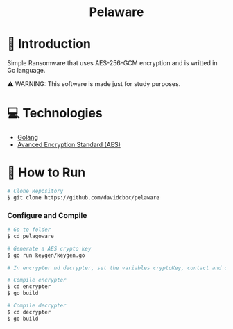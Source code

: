 <h1 align="center">Pelaware</h1>

# :paperclip: Introduction

Simple Ransomware that uses AES-256-GCM encryption and is writted in Go language.

:warning: WARNING: This software is made just for study purposes.

# :computer: Technologies

* [Golang](https://golang.org/)
* [Avanced Encryption Standard (AES)](https://en.wikipedia.org/wiki/Advanced_Encryption_Standard)

# :rocket: How to Run

```bash
# Clone Repository
$ git clone https://github.com/davidcbbc/pelaware
```

### Configure and Compile

```bash
# Go to folder
$ cd pelagoware

# Generate a AES crypto key
$ go run keygen/keygen.go

# In encrypter nd decrypter, set the variables cryptoKey, contact and dir

# Compile encrypter
$ cd encrypter
$ go build

# Compile decrypter
$ cd decrypter
$ go build
```

